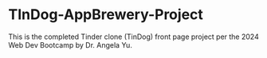 # TInDog-AppBrewery-Project
This is the completed Tinder clone (TinDog) front page project per the 2024 Web Dev Bootcamp by Dr. Angela Yu.
